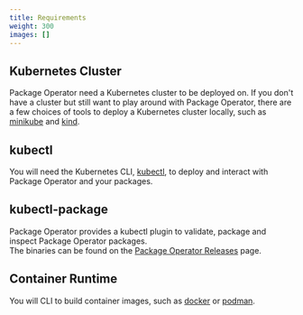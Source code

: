 ```yaml
---
title: Requirements
weight: 300
images: []
---
```


## Kubernetes Cluster

Package Operator need a Kubernetes cluster to be deployed on. If you don't have
a cluster but still want to play around with Package Operator, there are a few
choices of tools to deploy a Kubernetes cluster locally, such as
[minikube](https://kubernetes.io/docs/tasks/tools/#kubectl)
and [kind](https://kind.sigs.k8s.io/docs/user/quick-start/).

## kubectl

You will need the Kubernetes CLI, [kubectl](https://kubernetes.io/docs/tasks/tools/#kubectl),
to deploy and interact with Package Operator and your packages.

## kubectl-package

Package Operator provides a kubectl plugin to validate, package and inspect Package
Operator packages.\
The binaries can be found on the [Package Operator Releases](https://github.com/package-operator/package-operator/releases)
page.

## Container Runtime

You will CLI to build container images, such as [docker](https://docs.docker.com/get-docker/)
or [podman](https://podman.io/getting-started/installation).
